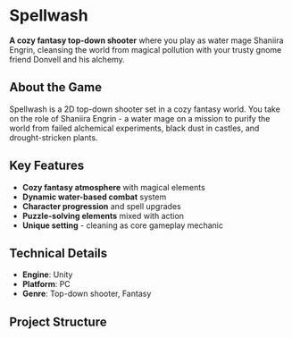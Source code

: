 # Spellwash

**A cozy fantasy top-down shooter** where you play as water mage Shaniira Engrin, cleansing the world from magical pollution with your trusty gnome friend Donvell and his alchemy.

## About the Game
Spellwash is a 2D top-down shooter set in a cozy fantasy world. You take on the role of Shaniira Engrin - a water mage on a mission to purify the world from failed alchemical experiments, black dust in castles, and drought-stricken plants.

## Key Features
- **Cozy fantasy atmosphere** with magical elements
- **Dynamic water-based combat** system
- **Character progression** and spell upgrades
- **Puzzle-solving elements** mixed with action
- **Unique setting** - cleaning as core gameplay mechanic

## Technical Details
- **Engine**: Unity
- **Platform**: PC
- **Genre**: Top-down shooter, Fantasy

## Project Structure
